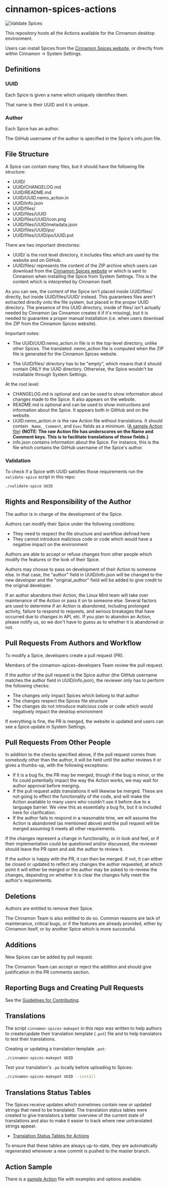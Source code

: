 # cinnamon-spices-actions

![Validate Spices](https://github.com/linuxmint/cinnamon-spices-actions/workflows/Validate%20Spices/badge.svg)

This repository hosts all the Actions available for the Cinnamon desktop environment.

Users can install Spices from the [Cinnamon Spices website](https://cinnamon-spices.linuxmint.com/), or directly from within Cinnamon -> System Settings.

## Definitions

### UUID

Each Spice is given a name which uniquely identifies them.

That name is their UUID and it is unique.

### Author

Each Spice has an author.

The GitHub username of the author is specified in the Spice's info.json file.

## File Structure

A Spice can contain many files, but it should have the following file structure:

- UUID/
- UUID/CHANGELOG.md
- UUID/README.md
- UUID/UUID.nemo_action.in
- UUID/info.json
- UUID/files/
- UUID/files/UUID
- UUID/files/UUID/icon.png
- UUID/files/UUID/metadata.json
- UUID/files/UUID/po/
- UUID/files/UUID/po/UUID.pot

There are two important directories:

- UUID/ is the root level directory, it includes files which are used by the website and on GitHub.
- UUID/files/ represents the content of the ZIP archive which users can download from the [Cinnamon Spices website](https://cinnamon-spices.linuxmint.com/) or which is sent to Cinnamon when installing the Spice from System Settings. This is the content which is interpreted by Cinnamon itself.

As you can see, the content of the Spice isn't placed inside UUID/files/ directly, but inside UUID/files/UUID/ instead. This guarantees files aren't extracted directly onto the file system, but placed in the proper UUID directory. The presence of this UUID directory, inside of files/ isn't actually needed by Cinnamon (as Cinnamon creates it if it's missing), but it is needed to guarantee a proper manual installation (i.e. when users download the ZIP from the Cinnamon Spices website).

Important notes:

- The UUID/UUID.nemo_action.in file is in the top-level directory, unlike other Spices. The translated .nemo_action file is computed when the ZIP file is generated for the Cinnamon Spices website.

- The UUID/files/ directory has to be "empty", which means that it should contain ONLY the UUID directory. Otherwise, the Spice wouldn't be installable through System Settings.

At the root level:

- CHANGELOG.md is optional and can be used to show information about changes made to the Spice. It also appears on the website.
- README.md is optional and can be used to show instructions and information about the Spice. It appears both in GitHub and on the website.
- UUID.nemo_action.in is the raw Action file without translations. It should contain `_Name`, `_Comment`, and `Exec` fields as a minimum. ([A sample Action file](https://github.com/linuxmint/nemo/blob/master/files/usr/share/nemo/actions/sample.nemo_action)) **(NOTE: The raw Action file has underscores on the Name and Comment keys. This is to facilitate translations of those fields.)**
- info.json contains information about the Spice. For instance, this is the file which contains the GitHub username of the Spice's author.

### Validation

To check if a Spice with UUID satisfies those requirements run the `validate-spice` script in this repo:

```bash
./validate-spice UUID
```

## Rights and Responsibility of the Author

The author is in charge of the development of the Spice.

Authors can modify their Spice under the following conditions:

- They need to respect the file structure and workflow defined here
- They cannot introduce malicious code or code which would have a negative impact on the environment

Authors are able to accept or refuse changes from other people which modify the features or the look of their Spice.

Authors may choose to pass on development of their Action to someone else. In that case, the "author" field in UUID/info.json will be changed to the new developer and the "original_author" field will be added to give credit to the original developer.

If an author abandons their Action, the Linux Mint team will take over maintenance of the Action or pass it on to someone else. Several factors are used to determine if an Action is abandoned, including prolonged activity, failure to respond to requests, and serious breakages that have occurred due to changes in API, etc. If you plan to abandon an Action, please notify us, so we don't have to guess as to whether it is abandoned or not.

## Pull Requests From Authors and Workflow

To modify a Spice, developers create a pull request (PR).

Members of the cinnamon-spices-developers Team review the pull request.

If the author of the pull request is the Spice author (the GitHub username matches the author field in UUID/info.json), the reviewer only has to perform the following checks:

- The changes only impact Spices which belong to that author
- The changes respect the Spices file structure
- The changes do not introduce malicious code or code which would negatively impact the desktop environment

If everything is fine, the PR is merged, the website is updated and users can see a Spice update in System Settings.

## Pull Requests From Other People

In addition to the checks specified above, if the pull request comes from somebody other than the author, it will be held until the author reviews it or gives a thumbs-up, with the following exceptions:

- If it is a bug fix, the PR may be merged, though if the bug is minor, or the fix could potentially impact the way the Action works, we may wait for author approval before merging.
- If the pull request adds translations it will likewise be merged. These are not going to effect the functionality of the code, and will make the Action available to many users who couldn't use it before due to a language barrier. We view this as essentially a bug fix, but it is included here for clarification.
- If the author fails to respond in a reasonable time, we will assume the Action is abandoned (as mentioned above) and the pull request will be merged assuming it meets all other requirements.

If the changes represent a change in functionality, or in look and feel, or if their implementation could be questioned and/or discussed, the reviewer should leave the PR open and ask the author to review it.

If the author is happy with the PR, it can then be merged. If not, it can either be closed or updated to reflect any changes the author requested, at which point it will either be merged or the author may be asked to re-review the changes, depending on whether it is clear the changes fully meet the author's requirements.

## Deletions

Authors are entitled to remove their Spice.

The Cinnamon Team is also entitled to do so. Common reasons are lack of maintenance, critical bugs, or if the features are already provided, either by Cinnamon itself, or by another Spice which is more successful.

## Additions

New Spices can be added by pull request.

The Cinnamon Team can accept or reject the addition and should give justification in the PR comments section.

## Reporting Bugs and Creating Pull Requests

See the [Guidelines for Contributing](https://github.com/linuxmint/cinnamon-spices-actions/blob/master/.github/CONTRIBUTING.md).

## Translations

The script `cinnamon-spices-makepot` in this repo was written to help authors to create/update their translation template (`.pot`) file and to help translators to test their translations.

Creating or updating a translation template `.pot`:

```bash
./cinnamon-spices-makepot UUID
```

Test your translation's `.po` locally before uploading to Spices:

```bash
./cinnamon-spices-makepot UUID --install
```

## Translations Status Tables

The Spices receive updates which sometimes contain new or updated strings that need to be translated. The translation status tables were created to give translators a better overview of the current state of translations and also to make it easier to track where new untranslated strings appear.

- [Translation Status Tables for Actions](https://github.com/linuxmint/cinnamon-spices-actions/blob/translation-status-tables/.translation-tables/tables/README.md)

To ensure that these tables are always up-to-date, they are automatically regenerated whenever a new commit is pushed to the master branch.

## Action Sample

There is a [sample Action](https://github.com/linuxmint/nemo/blob/master/files/usr/share/nemo/actions/sample.nemo_action) file with examples and options available.
